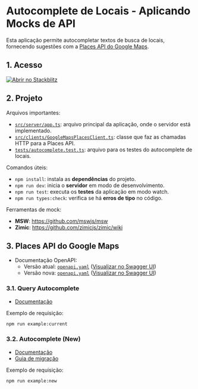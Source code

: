 # Autocomplete de Locais - Aplicando Mocks de API

Esta aplicação permite autocompletar textos de busca de locais, fornecendo
sugestões com a
[Places API do Google Maps](https://developers.google.com/maps/documentation/places/web-service).

## 1. Acesso

[![Abrir no Stackblitz](https://developer.stackblitz.com/img/open_in_stackblitz.svg)](https://stackblitz.com/github/diego-aquino/api-mocking-app-autocomplete?startScript=dev&file=README.md)

## 2. Projeto

Arquivos importantes:

- [`src/server/app.ts`](./src/server/app.ts): arquivo principal da aplicação,
  onde o servidor está implementado.
- [`src/clients/GoogleMapsPlacesClient.ts`](./src/clients/googleMaps/GoogleMapsPlacesClient.ts):
  classe que faz as chamadas HTTP para a Places API.
- [`tests/autocomplete.test.ts`](./tests/autocomplete.test.ts): arquivo para os
  testes do autocomplete de locais.

Comandos úteis:

- `npm install`: instala as **dependências** do projeto.
- `npm run dev`: inicia o **servidor** em modo de desenvolvimento.
- `npm run test`: executa os **testes** da aplicação em modo watch.
- `npm run types:check`: verifica se há **erros de tipo** no código.

Ferramentas de mock:

- **MSW**: https://github.com/mswjs/msw
- **Zimic**: https://github.com/zimicjs/zimic/wiki

## 3. Places API do Google Maps

- Documentação OpenAPI:
  - Versão atual:
    [`openapi.yaml`](https://gist.githubusercontent.com/diego-aquino/21b772332f2455a827166ac3b64db052/raw/b9aed7f76a91bf216cee5fb37fe2fd1e0d959c80/google-maps-places-api-current.openapi.yaml)
    ([Visualizar no Swagger UI](https://editor-next.swagger.io/?url=https://gist.githubusercontent.com/diego-aquino/21b772332f2455a827166ac3b64db052/raw/b9aed7f76a91bf216cee5fb37fe2fd1e0d959c80/google-maps-places-api-current.openapi.yaml))
  - Versão nova:
    [`openapi.yaml`](https://gist.githubusercontent.com/diego-aquino/a0554434e8ac73ece2f5d787727b227f/raw/2e4ee77090f61a69d93f880bc0d2c3709b758daf/google-maps-places-api-new.openapi.yaml)
    ([Visualizar no Swagger UI](https://editor-next.swagger.io/?url=https://gist.githubusercontent.com/diego-aquino/a0554434e8ac73ece2f5d787727b227f/raw/2e4ee77090f61a69d93f880bc0d2c3709b758daf/google-maps-places-api-new.openapi.yaml))

### 3.1. Query Autocomplete

- [Documentação](https://developers.google.com/maps/documentation/places/web-service/query)

Exemplo de requisição:

```bash
npm run example:current
```

### 3.2. Autocomplete (New)

- [Documentação](https://developers.google.com/maps/documentation/places/web-service/place-autocomplete)
- [Guia de migração](https://developers.google.com/maps/documentation/places/web-service/migrate-autocomplete)

Exemplo de requisição:

```bash
npm run example:new
```
